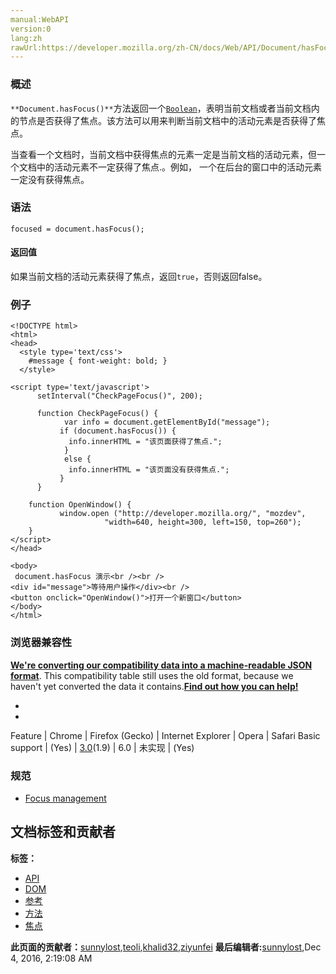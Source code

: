 ```yaml
---
manual:WebAPI
version:0
lang:zh
rawUrl:https://developer.mozilla.org/zh-CN/docs/Web/API/Document/hasFocus
---
```





### 概述<a name="Summary"></a>


`**Document.hasFocus()**`方法返回一个[`Boolean`](%4930 "此页面仍未被本地化, 期待您的翻译!")，表明当前文档或者当前文档内的节点是否获得了焦点。该方法可以用来判断当前文档中的活动元素是否获得了焦点。

当查看一个文档时，当前文档中获得焦点的元素一定是当前文档的活动元素，但一个文档中的活动元素不一定获得了焦点.。例如， 一个在后台的窗口中的活动元素一定没有获得焦点。

### 语法<a name="Syntax"></a>

```
focused = document.hasFocus();
```

#### 返回值<a name="返回值"></a>


如果当前文档的活动元素获得了焦点，返回`true`，否则返回false。


### 例子<a name="Example"></a>

```
<!DOCTYPE html>
<html>
<head>
  <style type='text/css'>
    #message { font-weight: bold; }
  </style>

<script type='text/javascript'>
      setInterval("CheckPageFocus()", 200);
  
      function CheckPageFocus() {
            var info = document.getElementById("message");
           if (document.hasFocus()) {
             info.innerHTML = "该页面获得了焦点.";
            }
            else {
             info.innerHTML = "该页面没有获得焦点.";
           }
      }
 
    function OpenWindow() {
           window.open ("http://developer.mozilla.org/", "mozdev",  
                     "width=640, height=300, left=150, top=260");
    }
</script>
</head>

<body>
 document.hasFocus 演示<br /><br />
<div id="message">等待用户操作</div><br />
<button onclick="OpenWindow()">打开一个新窗口</button>
</body>
</html>
```

### 浏览器兼容性<a name="浏览器兼容性"></a>


**[We&#39;re converting our compatibility data into a machine-readable JSON format](%3344 "")**. This compatibility table still uses the old format, because we haven&#39;t yet converted the data it contains.**[Find out how you can help!](%3392 "")**


* 
* 

Feature | Chrome | Firefox (Gecko) | Internet Explorer | Opera | Safari 
Basic support | (Yes) | [3.0](%10303 "Released on 2008-06-17.")(1.9) | 6.0 | 未实现 | (Yes) 




### 规范<a name="Specification"></a>

* [Focus management](%26202 "")



## 文档标签和贡献者
**标签：**
* [API](%50 "")
* [DOM](%456 "")
* [参考](%9539 "")
* [方法](%22767 "")
* [焦点](%26203 "")

**此页面的贡献者：**[sunnylost](%21477 ""),[teoli](%160 ""),[khalid32](%10688 ""),[ziyunfei](%61 "")
**最后编辑者:**[sunnylost](%21477 ""),<time>Dec 4, 2016, 2:19:08 AM</time>


